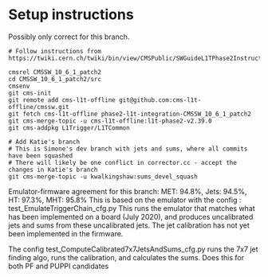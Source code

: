 # Setup instructions

Possibly only correct for this branch.

```
# Follow instructions from https://twiki.cern.ch/twiki/bin/view/CMSPublic/SWGuideL1TPhase2Instructions#Recipe_AN1

cmsrel CMSSW_10_6_1_patch2
cd CMSSW_10_6_1_patch2/src
cmsenv
git cms-init
git remote add cms-l1t-offline git@github.com:cms-l1t-offline/cmssw.git
git fetch cms-l1t-offline phase2-l1t-integration-CMSSW_10_6_1_patch2
git cms-merge-topic -u cms-l1t-offline:l1t-phase2-v2.39.0
git cms-addpkg L1Trigger/L1TCommon

# Add Katie's branch
# This is Simone's dev branch with jets and sums, where all commits have been squashed
# There will likely be one conflict in corrector.cc - accept the changes in Katie's branch
git cms-merge-topic -u kwalkingshaw:sums_devel_squash

```

Emulator-firmware agreement for this branch:
MET: 94.8%, Jets: 94.5%, HT: 97.3%, MHT: 95.8%
This is based on the emulator with the config : test_EmulateTriggerChain_cfg.py
This runs the emulator that matches what has been implemented on a board (July 2020), and produces uncalibrated jets and sums from these uncalibrated jets.  The jet calibration has not yet been implemented in the firmware.

The config test_ComputeCalibrated7x7JetsAndSums_cfg.py runs the 7x7 jet finding algo, runs the calibration, and calculates the sums.  Does this for both PF and PUPPI candidates